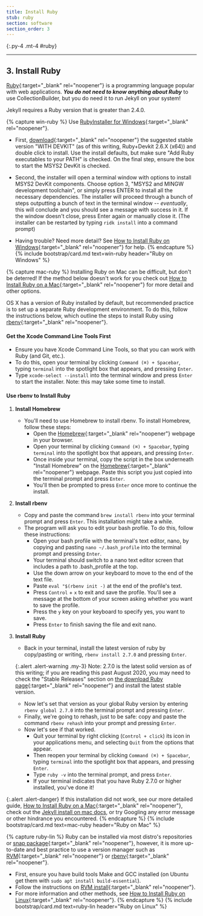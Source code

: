 ```yaml
---
title: Install Ruby
stub: ruby
section: software
section_order: 3
---
```


{:.py-4 .mt-4 #ruby}
***

## 3. Install Ruby

[Ruby](https://www.ruby-lang.org/en/){:target="_blank" rel="noopener"} is a programming language popular with web applications. 
**_You do not need to know anything about Ruby_** to use CollectionBuilder, but you do need it to run Jekyll on your system!

Jekyll requires a Ruby version that is greater than 2.4.0.

{% capture win-ruby %}
Use [RubyInstaller for Windows](https://rubyinstaller.org/){:target="_blank" rel="noopener"}. 

- First, [download](https://rubyinstaller.org/downloads/){:target="_blank" rel="noopener"} the suggested stable version "WITH DEVKIT" (as of this writing, Ruby+Devkit 2.6.X (x64)) and double click to install. Use the install defaults, but make sure "Add Ruby executables to your PATH" is checked. On the final step, ensure the box to start the MSYS2 DevKit is checked.

- Second, the installer will open a terminal window with options to install MSYS2 DevKit components. Choose option 3, "MSYS2 and MINGW development toolchain", or simply press ENTER to install all the necessary dependencies. The installer will proceed through a bunch of steps outputting a bunch of text in the terminal window -- *eventually*, this will conclude and you should see a message with success in it. If the window doesn't close, press Enter again or manually close it. (The installer can be restarted by typing `ridk install` into a command prompt)

- Having trouble? Need more detail? See [How to Install Ruby on Windows](https://lib-static.github.io/howto/howtos/installrubywindows.html){:target="_blank" rel="noopener"} for help.
{% endcapture %}
{% include bootstrap/card.md text=win-ruby header="Ruby on Windows" %}

{% capture mac-ruby %}
Installing Ruby on Mac can be difficult, but don't be deterred! If the method below doesn't work for you check out [How to Install Ruby on a Mac](https://lib-static.github.io/howto/howtos/installrubymac.html){:target="_blank" rel="noopener"} for more detail and other options.

OS X has a version of Ruby installed by default, but recommended practice is to set up a separate Ruby development environment. 
To do this, follow the instructions below, which outline the steps to install Ruby using [rbenv](https://github.com/rbenv/rbenv){:target="_blank" rel="noopener"}. 

#### Get the Xcode Command Line Tools First

- Ensure you have Xcode Command Line Tools, so that you can work with Ruby (and Git, etc.).
- To do this, open your terminal by clicking `Command (⌘) + Spacebar`, typing `terminal` into the spotlight box that appears, and pressing `Enter`.
- Type `xcode-select --install` into the terminal window and press `Enter` to start the installer. Note: this may take some time to install.

#### Use rbenv to Install Ruby

1. **Install Homebrew**
    - You'll need to use Homebrew to install rbenv. To install Homebrew, follow these steps:
        - Open the [Homebrew](https://brew.sh/){:target="_blank" rel="noopener"} webpage in your browser.
        - Open your terminal by clicking `Command (⌘) + Spacebar`, typing `terminal` into the spotlight box that appears, and pressing `Enter`.
        - Once inside your terminal, copy the script in the box underneath "Install Homebrew" on the [Homebrew](https://brew.sh/){:target="_blank" rel="noopener"} webpage. Paste this script you just copied into the terminal prompt and press `Enter`.
        - You'll then be prompted to press `Enter` once more to continue the install.

2. **Install rbenv**
    - Copy and paste the command `brew install rbenv` into your terminal prompt and press `Enter`. This installation might take a while.
    - The program will ask you to edit your bash profile. To do this, follow these instructions:
        - Open your bash profile with the terminal's text editor, nano, by copying and pasting  `nano ~/.bash_profile` into the terminal prompt and pressing `Enter`. 
        - Your terminal should switch to a nano text editor screen that includes a path to .bash_profile at the top. 
        - Use the down arrow on your keyboard to move to the end of the text file.
        - Paste `eval "$(rbenv init -)` at the end of the profile's text.
        - Press `Control` + `x` to exit and save the profile. You'll see a message at the bottom of your screen asking whether you want to save the profile.
        - Press the `y` key on your keyboard to specify yes, you want to save.
        - Press `Enter` to finish saving the file and exit nano.

3. **Install Ruby**
    - Back in your terminal, install the latest version of ruby by copy/pasting or writing, `rbenv install 2.7.0` and pressing `Enter`. 

    {:.alert .alert-warning .my-3}
    Note: 2.7.0 is the latest solid version as of this writing; if you are reading this past August 2020, you may need to check the "Stable Releases" section on [the download Ruby page](https://www.ruby-lang.org/en/downloads/){:target="_blank" rel="noopener"} and install the latest stable version.

    - Now let's set that version as your global Ruby version by entering `rbenv global 2.7.0` into the terminal prompt and pressing `Enter`. 
    - Finally, we're going to rehash, just to be safe: copy and paste the command `rbenv rehash` into your prompt and pressing `Enter`.
    - Now let's see if that worked. 
        - Quit your terminal by right clicking (`Control + click`) its icon in your applications menu, and selecting `Quit` from the options that appear.
        - Then reopen your terminal by clicking `Command (⌘) + Spacebar`, typing `terminal` into the spotlight box that appears, and pressing `Enter`.
        - Type `ruby -v` into the terminal prompt, and press `Enter`.
        - If your terminal indicates that you have Ruby 2.7.0 or higher installed, you've done it!

{:.alert .alert-danger}
If this installation did not work, see our more detailed guide, [How to Install Ruby on a Mac](https://lib-static.github.io/howto/howtos/installrubymac.html){:target="_blank" rel="noopener"}, check out the [Jekyll install on mac docs](https://jekyllrb.com/docs/installation/macos/), or try Googling any error message or other hindrance you encountered. 
{% endcapture %}
{% include bootstrap/card.md text=mac-ruby header="Ruby on Mac" %}

{% capture ruby-lin %}
Ruby can be installed via most distro's repositories or [snap package](https://snapcraft.io/ruby){:target="_blank" rel="noopener"}, however, it is more up-to-date and best practice to use a version manager such as [RVM](http://rvm.io/){:target="_blank" rel="noopener"} or [rbenv](https://github.com/rbenv/rbenv){:target="_blank" rel="noopener"}.

- First, ensure you have build tools Make and GCC installed (on Ubuntu get them with `sudo apt install build-essential`).
- Follow the instructions on [RVM install](https://rvm.io/rvm/install){:target="_blank" rel="noopener"}.
- For more information and other methods, see [How to Install Ruby on Linux](https://lib-static.github.io/howto/howtos/installrubylinux.html){:target="_blank" rel="noopener"}.
{% endcapture %}
{% include bootstrap/card.md text=ruby-lin header="Ruby on Linux" %}
